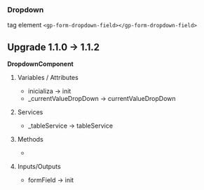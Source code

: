 ### Dropdown

tag element `<gp-form-dropdown-field></gp-form-dropdown-field>`

## Upgrade 1.1.0 -> 1.1.2

<b>DropdownComponent</b>

<ol>
    <li>
        <p>Variables / Attributes</p>
        <ul>
            <li>inicializa -> init</li>
            <li>_currentValueDropDown -> currentValueDropDown</li>
        </ul>
    </li>
    <li>
        <p>Services</p>
        <ul>
            <li>_tableService -> tableService</li>
        </ul>
    </li>
    <li>
        <p>Methods</p>
        <ul>
            <li></li>
        </ul>
    </li>
    <li>
        <p>Inputs/Outputs</p>
        <ul>
            <li>formField -> init</li>
        </ul>
    </li>
</ol>
